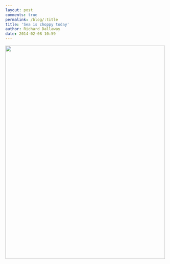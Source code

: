 ```yaml
---
layout: post
comments: true
permalink: /blog/:title
title: 'Sea is choppy today'
author: Richard Dallaway
date: 2014-02-08 10:59
---
```


<div><a href="//static.skitters.dallaway.com/tp_IMG_20140208_091117.jpg"><img src="//static.skitters.dallaway.com/tp_thumb_IMG_20140208_091117.jpg" width="500" height="667"/></a></div>


  
      
